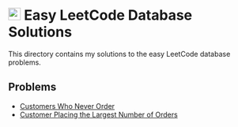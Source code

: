 # <img src="https://www.svgrepo.com/show/405751/green-circle.svg" width="25px" height="25px"></img> Easy LeetCode Database Solutions

This directory contains my solutions to the easy LeetCode database problems.

## Problems

- [Customers Who Never Order](./Customers%20Who%20Never%20Order/)
- [Customer Placing the Largest Number of Orders](./CustomerPlacingtheLargestNumberofOrders/)
